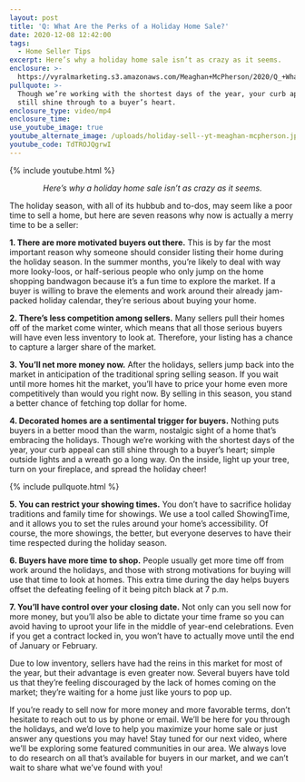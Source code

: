 ```yaml
---
layout: post
title: 'Q: What Are the Perks of a Holiday Home Sale?'
date: 2020-12-08 12:42:00
tags:
  - Home Seller Tips
excerpt: Here’s why a holiday home sale isn’t as crazy as it seems.
enclosure: >-
  https://vyralmarketing.s3.amazonaws.com/Meaghan+McPherson/2020/Q_+What+Are+the+Perks+of+a+Holiday+Home+Sale_.mp4
pullquote: >-
  Though we’re working with the shortest days of the year, your curb appeal can
  still shine through to a buyer’s heart.
enclosure_type: video/mp4
enclosure_time:
use_youtube_image: true
youtube_alternate_image: /uploads/holiday-sell--yt-meaghan-mcpherson.jpg
youtube_code: TdTROJQgrwI
---
```


{% include youtube.html %}

<p style="text-align:center;"><em>Here’s why a holiday home sale isn’t as crazy as it seems.</em></p>

The holiday season, with all of its hubbub and to-dos, may seem like a poor time to sell a home, but here are seven reasons why now is actually a merry time to be a seller:&nbsp;

**1\. There are more motivated buyers out there.** This is by far the most important reason why someone should consider listing their home during the holiday season. In the summer months, you’re likely to deal with way more looky-loos, or half-serious people who only jump on the home shopping bandwagon because it’s a fun time to explore the market. If a buyer is willing to brave the elements and work around their already jam-packed holiday calendar, they’re serious about buying your home.&nbsp;

**2\. There’s less competition among sellers.** Many sellers pull their homes off of the market come winter, which means that all those serious buyers will have even less inventory to look at. Therefore, your listing has a chance to capture a larger share of the market.&nbsp;

**3\. You’ll net more money now.** After the holidays, sellers jump back into the market in anticipation of the traditional spring selling season. If you wait until more homes hit the market, you’ll have to price your home even more competitively than would you right now. By selling in this season, you stand a better chance of fetching top dollar for home.&nbsp;

**4\. Decorated homes are a sentimental trigger for buyers.** Nothing puts buyers in a better mood than the warm, nostalgic sight of a home that’s embracing the holidays. Though we’re working with the shortest days of the year, your curb appeal can still shine through to a buyer’s heart; simple outside lights and a wreath go a long way. On the inside, light up your tree, turn on your fireplace, and spread the holiday cheer\!&nbsp;

{% include pullquote.html %}

**5\. You can restrict your showing times.** You don’t have to sacrifice holiday traditions and family time for showings. We use a tool called ShowingTime, and it allows you to set the rules around your home’s accessibility. Of course, the more showings, the better, but everyone deserves to have their time respected during the holiday season.&nbsp;

**6\. Buyers have more time to shop.** People usually get more time off from work around the holidays, and those with strong motivations for buying will use that time to look at homes. This extra time during the day helps buyers offset the defeating feeling of it being pitch black at 7 p.m.&nbsp;

**7\. You’ll have control over your closing date.** Not only can you sell now for more money, but you’ll also be able to dictate your time frame so you can avoid having to uproot your life in the middle of year-end celebrations. Even if you get a contract locked in, you won’t have to actually move until the end of January or February.&nbsp;

Due to low inventory, sellers have had the reins in this market for most of the year, but their advantage is even greater now. Several buyers have told us that they’re feeling discouraged by the lack of homes coming on the market; they’re waiting for a home just like yours to pop up.&nbsp;

If you’re ready to sell now for more money and more favorable terms, don’t hesitate to reach out to us by phone or email. We’ll be here for you through the holidays, and we’d love to help you maximize your home sale or just answer any questions you may have\! Stay tuned for our next video, where we’ll be exploring some featured communities in our area. We always love to do research on all that’s available for buyers in our market, and we can’t wait to share what we’ve found with you\!
